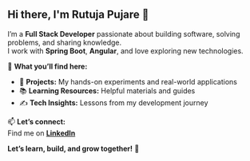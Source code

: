 ## Hi there, I'm Rutuja Pujare 👋  

I’m a **Full Stack Developer** passionate about building software, solving problems, and sharing knowledge.  
I work with **Spring Boot**, **Angular**, and love exploring new technologies.  

🔭 **What you’ll find here:**  
- 🚀 **Projects:** My hands-on experiments and real-world applications  
- 📚 **Learning Resources:** Helpful materials and guides  
- ✍️ **Tech Insights:** Lessons from my development journey  

📫 **Let’s connect:**  
Find me on [**LinkedIn**](https://www.linkedin.com/in/rutujapujare/)

**Let’s learn, build, and grow together!** 🚀  
